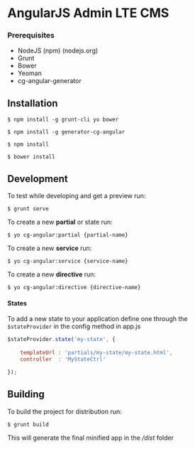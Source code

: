 # AngularJS Admin LTE CMS

### Prerequisites

* NodeJS (npm) (nodejs.org)
* Grunt
* Bower
* Yeoman
* cg-angular-generator

## Installation

```$ npm install -g grunt-cli yo bower```

```$ npm install -g generator-cg-angular```

```$ npm install```

```$ bower install```

## Development

To test while developing and get a preview run:

```$ grunt serve```

To create a new **partial** or state run:

```$ yo cg-angular:partial {partial-name}```

To create a new **service** run:

```$ yo cg-angular:service {service-name}```

To create a new **directive** run:

```$ yo cg-angular:directive {directive-name}```

#### States

To add a new state to your application define one through the ```$stateProvider``` in the config method in app.js

```javascript
$stateProvider.state('my-state', {
	
	templateUrl	: 'partials/my-state/my-state.html',
	controller	: 'MyStateCtrl'

});
```

## Building

To build the project for distribution run:

```$ grunt build```

This will generate the final minified app in the */dist* folder
